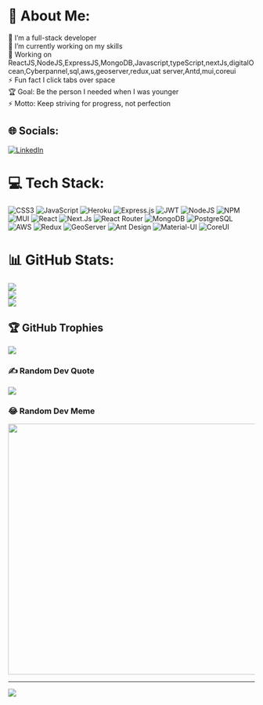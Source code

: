 # 💫 About Me:
🔭 I’m a full-stack developer<br>🤝 I’m currently working on my skills<br>🌱 Working on ReactJS,NodeJS,ExpressJS,MongoDB,Javascript,typeScript,nextJs,digitalOcean,Cyberpannel,sql,aws,geoserver,redux,uat server,Antd,mui,coreui<br>⚡ Fun fact I click tabs over space<br>🏆 Goal: Be the person I needed when I was younger<br>⚡ Motto: Keep striving for progress, not perfection


## 🌐 Socials:
[![LinkedIn](https://img.shields.io/badge/LinkedIn-%230077B5.svg?logo=linkedin&logoColor=white)](https://linkedin.com/in/https://www.linkedin.com/in/sougata-ganguly/) 

# 💻 Tech Stack:
![CSS3](https://img.shields.io/badge/css3-%231572B6.svg?style=for-the-badge&logo=css3&logoColor=white) ![JavaScript](https://img.shields.io/badge/javascript-%23323330.svg?style=for-the-badge&logo=javascript&logoColor=%23F7DF1E) ![Heroku](https://img.shields.io/badge/heroku-%23430098.svg?style=for-the-badge&logo=heroku&logoColor=white) ![Express.js](https://img.shields.io/badge/express.js-%23404d59.svg?style=for-the-badge&logo=express&logoColor=%2361DAFB) ![JWT](https://img.shields.io/badge/JWT-black?style=for-the-badge&logo=JSON%20web%20tokens) ![NodeJS](https://img.shields.io/badge/node.js-6DA55F?style=for-the-badge&logo=node.js&logoColor=white) ![NPM](https://img.shields.io/badge/NPM-%23000000.svg?style=for-the-badge&logo=npm&logoColor=white) ![MUI](https://img.shields.io/badge/MUI-%230081CB.svg?style=for-the-badge&logo=material-ui&logoColor=white) ![React](https://img.shields.io/badge/react-%2320232a.svg?style=for-the-badge&logo=react&logoColor=%2361DAFB) ![Next.Js](https://img.shields.io/badge/Next.js-000000?style=for-the-badge&logo=next.js&logoColor=white)
![React Router](https://img.shields.io/badge/React_Router-CA4245?style=for-the-badge&logo=react-router&logoColor=white) ![MongoDB](https://img.shields.io/badge/MongoDB-%234ea94b.svg?style=for-the-badge&logo=mongodb&logoColor=white) ![PostgreSQL](https://img.shields.io/badge/PostgreSQL-336791?style=for-the-badge&logo=postgresql&logoColor=white) ![AWS](https://img.shields.io/badge/AWS-232F3E?style=for-the-badge&logo=amazon-aws&logoColor=white) ![Redux](https://img.shields.io/badge/Redux-764ABC?style=for-the-badge&logo=redux&logoColor=white) ![GeoServer](https://img.shields.io/badge/GeoServer-3388FF?style=for-the-badge&logo=geoserver&logoColor=white) ![Ant Design](https://img.shields.io/badge/Ant%20Design-0170FE?style=for-the-badge&logo=ant-design&logoColor=white)
![Material-UI](https://img.shields.io/badge/Material--UI-0081CB?style=for-the-badge&logo=material-ui&logoColor=white)
![CoreUI](https://img.shields.io/badge/CoreUI-0081CB?style=for-the-badge&logo=react&logoColor=white)

# 📊 GitHub Stats:
![](https://github-readme-stats.vercel.app/api?username=subhocr07&theme=react&hide_border=false&include_all_commits=false&count_private=false)<br/>
![](https://github-readme-streak-stats.herokuapp.com/?user=subhocr07&theme=react&hide_border=false)<br/>
![](https://github-readme-stats.vercel.app/api/top-langs/?username=subhocr07&theme=react&hide_border=false&include_all_commits=false&count_private=false&layout=compact)

## 🏆 GitHub Trophies
![](https://github-profile-trophy.vercel.app/?username=subhocr07&theme=dark_dimmed&no-frame=true&no-bg=false&margin-w=4)

### ✍️ Random Dev Quote
![](https://quotes-github-readme.vercel.app/api?type=horizontal&theme=radical)

### 😂 Random Dev Meme
<img src="https://random-memer.herokuapp.com/" width="512px"/>

---
[![](https://visitcount.itsvg.in/api?id=subhocr07&icon=0&color=0)](https://visitcount.itsvg.in)
